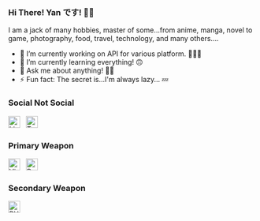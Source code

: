 ### Hi There! Yan です! 👋🏻

I am a jack of many hobbies, master of some...from anime, manga, novel to game, photography, food, travel, technology, and many others....

* 🔭 I’m currently working on API for various platform. 🧑🏻‍💻
* 🌱 I’m currently learning everything! 🙃
* 💬 Ask me about anything! 👍🏻
* ⚡ Fun fact: The secret is...I'm always lazy... 💤

### Social Not Social
[<img alt="LinkedIn" title="LinkedIn" width="24" src="https://cdn.jsdelivr.net/npm/simple-icons@v3/icons/linkedin.svg">][LinkedIn]
&nbsp;
[<img alt="Twitter" title="Twitter" width="24" src="https://cdn.jsdelivr.net/npm/simple-icons@v3/icons/twitter.svg">][Twitter]

### Primary Weapon
[<img alt="Visual Studio Code" title="Visual Studio Code" width="24" src="https://cdn.jsdelivr.net/npm/simple-icons@v3/icons/visualstudiocode.svg">][VisualStudioCode]
&nbsp;
[<img alt="Python" title="Python" width="24" src="https://cdn.jsdelivr.net/npm/simple-icons@v3/icons/python.svg">][Python]

### Secondary Weapon
[<img alt="PHP" title="PHP" width="24" src="https://cdn.jsdelivr.net/npm/simple-icons@v3/icons/php.svg">][PHP]


[LinkedIn]: https://www.linkedin.com/in/ytkme/
[Twitter]: https://twitter.com/YTKmee

[VisualStudioCode]: https://code.visualstudio.com/
[Python]: https://www.python.org/

[PHP]: https://www.php.net/